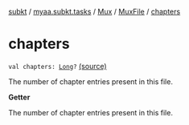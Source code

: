[subkt](../../../index.md) / [myaa.subkt.tasks](../../index.md) / [Mux](../index.md) / [MuxFile](index.md) / [chapters](./chapters.md)

# chapters

`val chapters: `[`Long`](https://kotlinlang.org/api/latest/jvm/stdlib/kotlin/-long/index.html)`?` [(source)](https://github.com/Myaamori/SubKt/blob/0.1.4/src/main/kotlin/myaa/subkt/tasks/muxtask.kt#L337)

The number of chapter entries present in this file.

**Getter**

The number of chapter entries present in this file.


